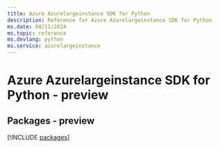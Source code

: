 ```yaml
---
title: Azure Azurelargeinstance SDK for Python
description: Reference for Azure Azurelargeinstance SDK for Python
ms.date: 04/11/2024
ms.topic: reference
ms.devlang: python
ms.service: azurelargeinstance
---
```

# Azure Azurelargeinstance SDK for Python - preview
## Packages - preview
[!INCLUDE [packages](azurelargeinstance-index.md)]